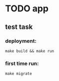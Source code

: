 # TODO app
## test task
### deployment:

```
make build && make run
```

### first time run:

```
make migrate
```
